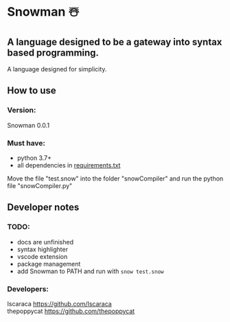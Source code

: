 # Snowman ☃️
## A language designed to be a gateway into syntax based programming.

A language designed for simplicity.


## How to use
### Version:
Snowman 0.0.1

### Must have: 
- python 3.7+
- all dependencies in [requirements.txt](requirements.txt)

Move the file "test.snow" into the folder "snowCompiler" and run the python file "snowCompiler.py"


## Developer notes
### TODO:
- docs are unfinished
- syntax highlighter
- vscode extension
- package management
- add Snowman to PATH and run with ``snow test.snow``

### Developers:
Iscaraca https://github.com/Iscaraca <br />
thepoppycat https://github.com/thepoppycat
